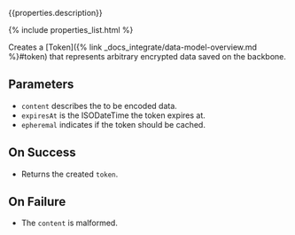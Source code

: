 {{properties.description}}

{% include properties_list.html %}

Creates a [Token]({% link _docs_integrate/data-model-overview.md %}#token) that represents arbitrary encrypted data
saved on the backbone.

## Parameters

- `content` describes the to be encoded data.
- `expiresAt` is the ISODateTime the token expires at.
- `epheremal` indicates if the token should be cached.

## On Success

- Returns the created `token`.

## On Failure

- The `content` is malformed.
